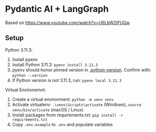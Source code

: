 # Pydantic AI + LangGraph

Based on https://www.youtube.com/watch?v=U6LbW2IFUQw

## Setup

Python 3.11.3:

1. Install pyenv
2. Install Python 3.11.3: `pyenv install 3.11.3`
3. pyenv should honor pinned version in [.python-version](.python-version). Confirm with: `python --version`
4. If Python version is not 3.11.3, run: `pyenv local 3.11.3`

Virtual Environemnt:

1. Create a virtual environment: `python -m venv venv`
2. Activate virtualenv: `.\venv\Scripts\activate` (Windows), `source venv/bin/activate` (macOS / Linux)
3. Install packages from requirements.txt: `pip install -r requirements.txt`
4. Copy `.env.example` to `.env` and populate variables
